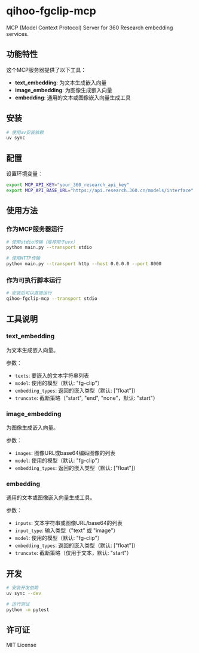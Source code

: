 # qihoo-fgclip-mcp

MCP (Model Context Protocol) Server for 360 Research embedding services.

## 功能特性

这个MCP服务器提供了以下工具：

- **text_embedding**: 为文本生成嵌入向量
- **image_embedding**: 为图像生成嵌入向量  
- **embedding**: 通用的文本或图像嵌入向量生成工具

## 安装

```bash
# 使用uv安装依赖
uv sync
```

## 配置

设置环境变量：

```bash
export MCP_API_KEY="your_360_research_api_key"
export MCP_API_BASE_URL="https://api.research.360.cn/models/interface"
```

## 使用方法

### 作为MCP服务器运行

```bash
# 使用stdio传输（推荐用于uvx）
python main.py --transport stdio

# 使用HTTP传输
python main.py --transport http --host 0.0.0.0 --port 8000
```

### 作为可执行脚本运行

```bash
# 安装后可以直接运行
qihoo-fgclip-mcp --transport stdio
```

## 工具说明

### text_embedding

为文本生成嵌入向量。

参数：
- `texts`: 要嵌入的文本字符串列表
- `model`: 使用的模型（默认: "fg-clip"）
- `embedding_types`: 返回的嵌入类型（默认: ["float"]）
- `truncate`: 截断策略（"start", "end", "none"，默认: "start"）

### image_embedding

为图像生成嵌入向量。

参数：
- `images`: 图像URL或base64编码图像的列表
- `model`: 使用的模型（默认: "fg-clip"）
- `embedding_types`: 返回的嵌入类型（默认: ["float"]）

### embedding

通用的文本或图像嵌入向量生成工具。

参数：
- `inputs`: 文本字符串或图像URL/base64的列表
- `input_type`: 输入类型（"text" 或 "image"）
- `model`: 使用的模型（默认: "fg-clip"）
- `embedding_types`: 返回的嵌入类型（默认: ["float"]）
- `truncate`: 截断策略（仅用于文本，默认: "start"）

## 开发

```bash
# 安装开发依赖
uv sync --dev

# 运行测试
python -m pytest
```

## 许可证

MIT License
